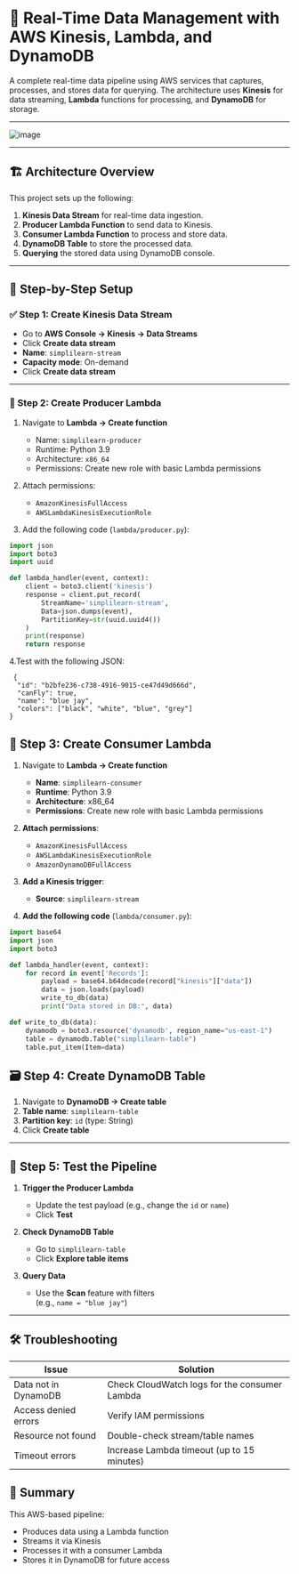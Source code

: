 # 📡 Real-Time Data Management with AWS Kinesis, Lambda, and DynamoDB

A complete real-time data pipeline using AWS services that captures, processes, and stores data for querying. The architecture uses **Kinesis** for data streaming, **Lambda** functions for processing, and **DynamoDB** for storage.

---
![image](https://github.com/user-attachments/assets/5d4000ca-dc9f-4969-a795-8f5f7c53e929)


---

## 🏗️ Architecture Overview

This project sets up the following:

1. **Kinesis Data Stream** for real-time data ingestion.
2. **Producer Lambda Function** to send data to Kinesis.
3. **Consumer Lambda Function** to process and store data.
4. **DynamoDB Table** to store the processed data.
5. **Querying** the stored data using DynamoDB console.

---

## 🔧 Step-by-Step Setup

### ✅ Step 1: Create Kinesis Data Stream

- Go to **AWS Console → Kinesis → Data Streams**
- Click **Create data stream**
- **Name**: `simplilearn-stream`
- **Capacity mode**: On-demand
- Click **Create data stream**

---

### 🐍 Step 2: Create Producer Lambda

1. Navigate to **Lambda → Create function**
   - Name: `simplilearn-producer`
   - Runtime: Python 3.9
   - Architecture: `x86_64`
   - Permissions: Create new role with basic Lambda permissions

2. Attach permissions:
   - `AmazonKinesisFullAccess`
   - `AWSLambdaKinesisExecutionRole`

3. Add the following code (`lambda/producer.py`):

```python
import json
import boto3
import uuid

def lambda_handler(event, context):
    client = boto3.client('kinesis')
    response = client.put_record(
        StreamName='simplilearn-stream',
        Data=json.dumps(event),
        PartitionKey=str(uuid.uuid4())
    )
    print(response)
    return response
```
4.Test with the following JSON:
```
 {
  "id": "b2bfe236-c738-4916-9015-ce47d49d666d",
  "canFly": true,
  "name": "blue jay",
  "colors": ["black", "white", "blue", "grey"]
}
```
## 🧠 Step 3: Create Consumer Lambda

1. Navigate to **Lambda → Create function**
   - **Name**: `simplilearn-consumer`
   - **Runtime**: Python 3.9
   - **Architecture**: x86_64
   - **Permissions**: Create new role with basic Lambda permissions

2. **Attach permissions**:
   - `AmazonKinesisFullAccess`
   - `AWSLambdaKinesisExecutionRole`
   - `AmazonDynamoDBFullAccess`

3. **Add a Kinesis trigger**:
   - **Source**: `simplilearn-stream`

4. **Add the following code** (`lambda/consumer.py`):

```python
import base64
import json
import boto3

def lambda_handler(event, context):
    for record in event['Records']:
        payload = base64.b64decode(record["kinesis"]["data"])
        data = json.loads(payload)
        write_to_db(data)
        print("Data stored in DB:", data)

def write_to_db(data):
    dynamodb = boto3.resource('dynamodb', region_name="us-east-1")
    table = dynamodb.Table("simplilearn-table")
    table.put_item(Item=data)
```
## 🗃️ Step 4: Create DynamoDB Table

1. Navigate to **DynamoDB → Create table**
2. **Table name**: `simplilearn-table`
3. **Partition key**: `id` (type: String)
4. Click **Create table**

---

## 🚀 Step 5: Test the Pipeline

1. **Trigger the Producer Lambda**
   - Update the test payload (e.g., change the `id` or `name`)
   - Click **Test**

2. **Check DynamoDB Table**
   - Go to `simplilearn-table`
   - Click **Explore table items**

3. **Query Data**
   - Use the **Scan** feature with filters  
     (e.g., `name = "blue jay"`)

---

## 🛠️ Troubleshooting

| Issue                  | Solution                                               |
|------------------------|--------------------------------------------------------|
| Data not in DynamoDB   | Check CloudWatch logs for the consumer Lambda          |
| Access denied errors   | Verify IAM permissions                                 |
| Resource not found     | Double-check stream/table names                        |
| Timeout errors         | Increase Lambda timeout (up to 15 minutes)             |

## 🧩 Summary

This AWS-based pipeline:

- Produces data using a Lambda function  
- Streams it via Kinesis  
- Processes it with a consumer Lambda  
- Stores it in DynamoDB for future access

